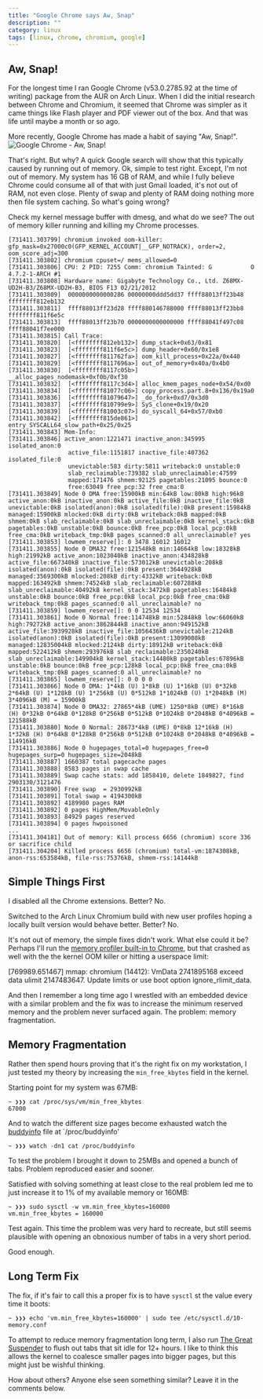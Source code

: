 ```yaml
---
title: "Google Chrome says Aw, Snap"
description: ""
category: linux
tags: [linux, chrome, chromium, google]
---
```


## Aw, Snap!

For the longest time I ran Google Chrome (v53.0.2785.92 at the time of writing) package from the AUR on Arch Linux.  When I did the initial research between Chrome and Chromium, it seemed that Chrome was simpler as it came things like Flash player and PDF viewer out of the box.  And that was life until maybe a month or so ago.

More recently, Google Chrome has made a habit of saying "Aw, Snap!".
![Google Chrome - Aw, Snap!](http://i.imgur.com/sebgnJ7.png)

That's right. But why? A quick Google search will show that this typically caused by running out of memory. Ok, simple to test right. Except, I'm not out of memory.  My system has 16 GB of RAM, and while I fully believe Chrome could consume all of that with just Gmail loaded, it's not out of RAM, not even close.  Plenty of swap and plenty of RAM doing nothing more then file system caching.  So what's going wrong?

Check my kernel message buffer with dmesg, and what do we see?  The out of memory killer running and killing my Chrome processes.

    [731411.303799] chromium invoked oom-killer: gfp_mask=0x27000c0(GFP_KERNEL_ACCOUNT|__GFP_NOTRACK), order=2, oom_score_adj=300
    [731411.303802] chromium cpuset=/ mems_allowed=0
    [731411.303806] CPU: 2 PID: 7255 Comm: chromium Tainted: G           O    4.7.2-1-ARCH #1
    [731411.303808] Hardware name: Gigabyte Technology Co., Ltd. Z68MX-UD2H-B3/Z68MX-UD2H-B3, BIOS F13 02/21/2012
    [731411.303809]  0000000000000286 00000000ddd5dd37 ffff88013ff23b48 ffffffff812eb132
    [731411.303811]  ffff88013ff23d28 ffff880146788000 ffff88013ff23bb8 ffffffff811f6e5c
    [731411.303813]  ffff88013ff23b70 0000000000000000 ffff88041f497c08 ffff88041f7ee000
    [731411.303815] Call Trace:
    [731411.303820]  [<ffffffff812eb132>] dump_stack+0x63/0x81
    [731411.303823]  [<ffffffff811f6e5c>] dump_header+0x60/0x1e8
    [731411.303827]  [<ffffffff811762fa>] oom_kill_process+0x22a/0x440
    [731411.303829]  [<ffffffff8117696a>] out_of_memory+0x40a/0x4b0
    [731411.303830]  [<ffffffff8117c05b>] __alloc_pages_nodemask+0xf0b/0xf30
    [731411.303832]  [<ffffffff8117c3d4>] alloc_kmem_pages_node+0x54/0xd0
    [731411.303834]  [<ffffffff81077c06>] copy_process.part.8+0x136/0x19a0
    [731411.303836]  [<ffffffff81079647>] _do_fork+0xd7/0x3d0
    [731411.303837]  [<ffffffff810799e9>] SyS_clone+0x19/0x20
    [731411.303839]  [<ffffffff81003c07>] do_syscall_64+0x57/0xb0
    [731411.303842]  [<ffffffff815de861>] entry_SYSCALL64_slow_path+0x25/0x25
    [731411.303843] Mem-Info:
    [731411.303846] active_anon:1221471 inactive_anon:345995 isolated_anon:0
                     active_file:1151817 inactive_file:407362 isolated_file:0
                     unevictable:583 dirty:5811 writeback:0 unstable:0
                     slab_reclaimable:739382 slab_unreclaimable:47599
                     mapped:171476 shmem:92125 pagetables:21095 bounce:0
                     free:63049 free_pcp:32 free_cma:0
    [731411.303849] Node 0 DMA free:15900kB min:64kB low:80kB high:96kB active_anon:0kB inactive_anon:0kB active_file:0kB inactive_file:0kB unevictable:0kB isolated(anon):0kB isolated(file):0kB present:15984kB managed:15900kB mlocked:0kB dirty:0kB writeback:0kB mapped:0kB shmem:0kB slab_reclaimable:0kB slab_unreclaimable:0kB kernel_stack:0kB pagetables:0kB unstable:0kB bounce:0kB free_pcp:0kB local_pcp:0kB free_cma:0kB writeback_tmp:0kB pages_scanned:0 all_unreclaimable? yes
    [731411.303853] lowmem_reserve[]: 0 3478 16012 16012
    [731411.303855] Node 0 DMA32 free:121548kB min:14664kB low:18328kB high:21992kB active_anon:1023040kB inactive_anon:434828kB active_file:667340kB inactive_file:573012kB unevictable:208kB isolated(anon):0kB isolated(file):0kB present:3644928kB managed:3569300kB mlocked:208kB dirty:4332kB writeback:0kB mapped:163492kB shmem:74524kB slab_reclaimable:607288kB slab_unreclaimable:40492kB kernel_stack:3472kB pagetables:16484kB unstable:0kB bounce:0kB free_pcp:0kB local_pcp:0kB free_cma:0kB writeback_tmp:0kB pages_scanned:0 all_unreclaimable? no
    [731411.303859] lowmem_reserve[]: 0 0 12534 12534
    [731411.303861] Node 0 Normal free:114748kB min:52848kB low:66060kB high:79272kB active_anon:3862844kB inactive_anon:949152kB active_file:3939928kB inactive_file:1056436kB unevictable:2124kB isolated(anon):0kB isolated(file):0kB present:13099008kB managed:12835004kB mlocked:2124kB dirty:18912kB writeback:0kB mapped:522412kB shmem:293976kB slab_reclaimable:2350240kB slab_unreclaimable:149904kB kernel_stack:14480kB pagetables:67896kB unstable:0kB bounce:0kB free_pcp:128kB local_pcp:0kB free_cma:0kB writeback_tmp:0kB pages_scanned:0 all_unreclaimable? no
    [731411.303865] lowmem_reserve[]: 0 0 0 0
    [731411.303866] Node 0 DMA: 1*4kB (U) 1*8kB (U) 1*16kB (U) 0*32kB 2*64kB (U) 1*128kB (U) 1*256kB (U) 0*512kB 1*1024kB (U) 1*2048kB (M) 3*4096kB (M) = 15900kB
    [731411.303874] Node 0 DMA32: 27865*4kB (UME) 1250*8kB (UME) 8*16kB (H) 0*32kB 0*64kB 0*128kB 0*256kB 0*512kB 0*1024kB 0*2048kB 0*4096kB = 121588kB
    [731411.303880] Node 0 Normal: 28673*4kB (UME) 0*8kB 12*16kB (H) 1*32kB (H) 0*64kB 0*128kB 0*256kB 0*512kB 0*1024kB 0*2048kB 0*4096kB = 114916kB
    [731411.303886] Node 0 hugepages_total=0 hugepages_free=0 hugepages_surp=0 hugepages_size=2048kB
    [731411.303887] 1660387 total pagecache pages
    [731411.303888] 8583 pages in swap cache
    [731411.303889] Swap cache stats: add 1858410, delete 1849827, find 2903130/3121476
    [731411.303890] Free swap  = 2930992kB
    [731411.303891] Total swap = 4194300kB
    [731411.303892] 4189980 pages RAM
    [731411.303892] 0 pages HighMem/MovableOnly
    [731411.303893] 84929 pages reserved
    [731411.303894] 0 pages hwpoisoned
    ...
    [731411.304181] Out of memory: Kill process 6656 (chromium) score 336 or sacrifice child
    [731411.304204] Killed process 6656 (chromium) total-vm:1874308kB, anon-rss:653584kB, file-rss:75376kB, shmem-rss:14144kB


## Simple Things First

I disabled all the Chrome extensions.  Better? No.

Switched to the Arch Linux Chromium build with new user profiles hoping a locally built version would behave better.  Better? No.

It's not out of memory, the simple fixes didn't work.  What else could it be?  Perhaps I'll run the [memory profiler built-in to Chrome](https://chromium.googlesource.com/chromium/src/+/master/components/tracing/docs/memory_infra.md), but that crashed as well with the the kernel OOM killer or hitting a userspace limit:

   [769989.651467] mmap: chromium (14412): VmData 2741895168 exceed data ulimit 2147483647. Update limits or use boot option ignore_rlimit_data.

And then I remember a long time ago I wrestled with an embedded device with a similar problem and the fix was to increase the minimum reserved memory and the problem never surfaced again. The problem: memory fragmentation.

## Memory Fragmentation

Rather then spend hours proving that it's the right fix on my workstation, I just tested my theory by increasing the `min_free_kbytes` field in the kernel.

Starting point for my system was 67MB:

    ~ ❯❯❯ cat /proc/sys/vm/min_free_kbytes
    67000

And to watch the different size pages become exhausted watch the [buddyinfo](https://www.kernel.org/doc/Documentation/filesystems/proc.txt) file at `/proc/buddyinfo'

    ~ ❯❯❯ watch -dn1 cat /proc/buddyinfo

To test the problem I brought it down to 25MBs and opened a bunch of tabs.  Problem reproduced easier and sooner.

Satisfied with solving something at least close to the real problem led me to just increase it to 1% of my available memory or 160MB:

    ~ ❯❯❯ sudo sysctl -w vm.min_free_kbytes=160000
    vm.min_free_kbytes = 160000

Test again.  This time the problem was very hard to recreate, but still seems plausible with opening an obnoxious number of tabs in a very short period.

Good enough.

## Long Term Fix

The fix, if it's fair to call this a proper fix is to have `sysctl` st the value every time it boots:

    ~ ❯❯❯ echo 'vm.min_free_kbytes=160000' | sudo tee /etc/sysctl.d/10-memory.conf

To attempt to reduce memory fragmentation long term, I also run [The Great Suspender](https://github.com/deanoemcke/thegreatsuspender) to flush out tabs that sit idle for 12+ hours.  I like to think this allows the kernel to coalesce smaller pages into bigger pages, but this might just be wishful thinking.

How about others? Anyone else seen something similar? Leave it in the comments below.
